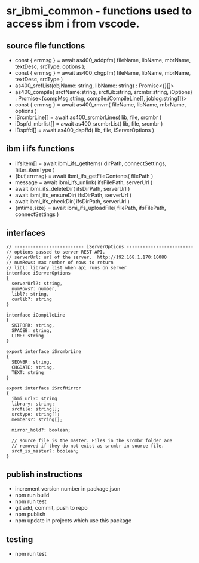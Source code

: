# sr_ibmi_common - functions used to access ibm i from vscode.

## source file functions
* const { errmsg } = await as400_addpfm( fileName, libName, mbrName, textDesc, srcType, options );
* const { errmsg } = await as400_chgpfm( fileName, libName, mbrName, textDesc, srcType )
* as400_srcfList(objName: string, libName: string) : Promise<{}[]>
* as400_compile( srcfName:string, srcfLib:string, srcmbr:string, iOptions) :
      Promise<{compMsg:string, compile:iCompileLine[], joblog:string[]}>
* const { errmsg } = await as400_rmvm( fileName, libName, mbrName, options )
* iSrcmbrLine[] = await as400_srcmbrLines( lib, file, srcmbr )
* iDspfd_mbrlist[] = await as400_srcmbrList( lib, file, srcmbr )
* iDspffd[] = await as400_dspffd( lib, file, iServerOptions )

## ibm i ifs functions
* iIfsItem[] = await ibmi_ifs_getItems( dirPath, connectSettings, filter_itemType )
* {buf,errmsg} = await ibmi_ifs_getFileContents( filePath )
* message = await ibmi_ifs_unlink( ifsFilePath, serverUrl )
* await ibmi_ifs_deleteDir( ifsDirPath, serverUrl )
* await ibmi_ifs_ensureDir( ifsDirPath, serverUrl )
* await ibmi_ifs_checkDir( ifsDirPath, serverUrl )
* {mtime,size} = await ibmi_ifs_uploadFile( filePath, ifsFilePath, connectSettings )

## interfaces
```
// -------------------------- iServerOptions -------------------------
// options passed to server REST API.
// serverUrl: url of the server.  http://192.168.1.170:10080
// numRows: max number of rows to return
// libl: library list when api runs on server
interface iServerOptions
{
  serverUrl?: string,
  numRows?: number,
  libl?: string,
  curlib?: string
}

interface iCompileLine
{
  SKIPBFR: string,
  SPACEB: string,
  LINE: string
}

export interface iSrcmbrLine
{
  SEQNBR: string,
  CHGDATE: string,
  TEXT: string
}

export interface iSrcfMirror
{
  ibmi_url?: string
  library: string;
  srcfile: string[];
  srctype: string[];
  members?: string[];

  mirror_hold?: boolean;

  // source file is the master. Files in the srcmbr folder are
  // removed if they do not exist as srcmbr in source file.
  srcf_is_master?: boolean;
}
```      

## publish instructions
* increment version number in package.json
* npm run build
* npm run test
* git add, commit, push to repo
* npm publish
* npm update in projects which use this package

## testing 
* npm run test
